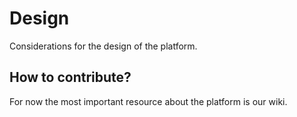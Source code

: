 # Design
Considerations for the design of the platform.

## How to contribute?
For now the most important resource about the platform is our wiki.
